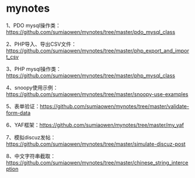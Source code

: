 mynotes
=======

1、PDO mysql操作类：https://github.com/sumiaowen/mynotes/tree/master/pdo_mysql_class

2、PHP导入、导出CSV文件：https://github.com/sumiaowen/mynotes/tree/master/php_export_and_import_csv

3、PHP mysql操作类：https://github.com/sumiaowen/mynotes/tree/master/php_mysql_class

4、snoopy使用示例：https://github.com/sumiaowen/mynotes/tree/master/snoopy-use-examples

5、表单验证：https://github.com/sumiaowen/mynotes/tree/master/validate-form-data

6、YAF框架：https://github.com/sumiaowen/mynotes/tree/master/my_yaf

7、模拟discuz发帖：https://github.com/sumiaowen/mynotes/tree/master/simulate-discuz-post

8、中文字符串截取：https://github.com/sumiaowen/mynotes/tree/master/chinese_string_interception
